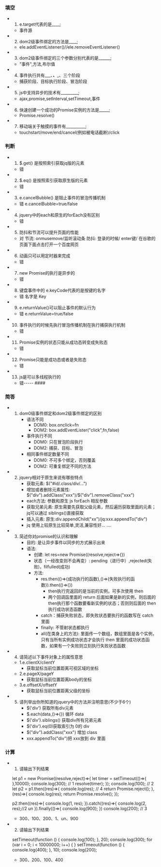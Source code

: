 ### 填空
  - 1. e.target代表的是____;
    - 事件源
  - 2. dom2级事件绑定的方法是____;
    - ele.addEventListener()//ele.removeEventListener()
  - 3. dom2级事件绑定的三个参数分别代表的是______;
    - "事件",方法,布尔值
  - 4. 事件执行共有___、___、____、三个阶段
    - 捕获阶段、目标执行阶段、冒泡阶段
  - 5. js中支持异步的技术有_________;
    - ajax,promise,setInterval,setTimeout,事件
  - 6. 快速创建一个成功的Promise实例的方法是_____;
    - Promise.resolve()
  - 7. 移动端关于触摸的事件有__________;
    - touchstart/move/end/cancel(例如被电话截断)/click
### 判断
  - 1. $.get() 是按照索引获取jq版的元素
    - 错
  - 2. $.eq() 是按照索引获取原生版的元素
    - 错
  - 3. e.cancelBubble() 是阻止事件的冒泡传播机制
    - 错  e.cancelBubble=true/false
  - 4. jquery中的each和原生的forEach没有区别
    - 错
  - 5. 防抖和节流可以提升页面的性能
    - 对   节流: onmusemove/监听滚动条  防抖: 登录的时候/ enter键/ 在谷歌的页面下面点击打开一个百度网页
  - 6. 动画只可以用定时器来完成
    - 错
  - 7. new Promise的执行是异步的
    - 错
  - 8. 键盘事件中的 e.keyCode代表的是按键的名字
    - 错  名字是 Key
  - 9. e.returnValue()可以阻止事件的默认行为
    - 错 e.returnValue=true/false
  - 10. 事件执行的时候先执行冒泡传播机制在执行捕获执行机制
    - 错
  - 11. Promise实例的状态只能从成功态转变成失败态
    - 错
  - 12. Promise只能是成功态或者是失败态
    - 错
  - 13. js是可以多线程执行的
    - 错----- ####

### 简答
  - 1. dom0级事件绑定和dom2级事件绑定的区别
        - 语法不同
            - DOM0: box.onclick=fn
            - DOM2: box.addEventLister("click",fn,false)
        - 事件执行不同
            - DOM0: 只在冒泡阶段执行
            - DOM2: 捕获、目标、冒泡
        - 相同事件绑定数量不同
            - DOM0: 不可多个绑定，否则覆盖
            - DOM2: 可重复绑定不同的方法

        
  - 2. jquery相对于原生来说有哪些特点
        - 获取元素: $("#id/.class/div/...")
        - 增加或者删除元素属性: $("div").addClass("xxx")/$("div").removeClass("xxx")
        - each方法: 参数和原生 js  forEach 相反参数
        - 获取兄弟元素: 原生需要先获取父级元素，然后遍历获取里面的元素；jq可以通过 siblings()直接获取
        - 插入元素: 原生:div.appendChild("xx")/jq:xxx.appendTo("div")
        - jq 使用上较原生比较简单,灵活,兼容性好...
        ....
  - 3. 简述你对promise的认识和理解
        - 目的: 是让异步事件以同步的方式展示出来
        - 语法: 
            - 创建: let res=new Promise((resolve,reject=>{})
            - 状态（一经改变则不会再变）: pending（进行中）,rejected(失败)，filfulled(成功)
            - 方法:
                - res.then(()=>{成功执行的函数},()=>{失败执行的函数}).then(()=>{})
                    - then执行完返回的是当前的实例，可多次使用 then
                    - 两个回调函里面的 return 后面如果是新的实例，则后面的 then执行那个函数要看新实例的状态；否则则后面的 then执行成功状态函数
                - catch：捕获失败状态，即失败状态要执行的函数写在 catch 里面
                - finally: 不管射状态都执行
                - all(在类身上的方法): 里面传一个数组，数组里面是各个实例，只有当所有实例成功状态才会执行 then 里面的成功状态函数，如果有一个失败则立刻执行失败状态函数        
               
  - 4. 请简述以下事件对象上的属性意思
      + 1.e.clientX/clientY
        - 获取鼠标当前位置距离可视区域的坐标
      + 2.e.pageX/pageY
        - 获取鼠标当前位置距离body的坐标
      + 3.e.offsetX/offsetY
        - 获取鼠标当前位置距离父级的坐标
  - 5. 请列举出你所知道的jquery中的方法并注明意思(不少于6个)
        - $('div') 获取所有div元素
        - $.each(data,()=>{})  循环 data
        - $('div').siblings() 获取div所有兄弟元素
        - $('div').eq(0)获取索引为 0的 div
        - $("div").addClass("xxx") 增加 class
        - xxx.appendTo("div")把 xxx放到 div 里面
### 计算
  - 1. 请输出下列结果

    let p1 = new Promise((resolve,reject)=>{
        let timer = setTimeout(()=>{
        },10000);
        console.log(300); // 1
        resolve(timer);
    });
    console.log(100); // 2
    let p2 = p1.then((res)=>{
        console.log(res); // 4
        return Promise.reject();
      },(res)=>{
        console.log(res);
        return Promise.resolve();
      });

      p2.then((res)=>{
        console.log(1, res);
      }).catch((res)=>{
        console.log(2, res);//2 un
      }).finally(()=>{
        console.log(900);
      })
      console.log(200); // 3
    - 300、100、200、1、un、900


  - 2. 请输出下列结果

    setTimeout(function () {
      console.log(100);
    }, 20);
    console.log(300);
    for (var i = 0; i < 10000000; i++) {   }
    setTimeout(function () {
      console.log(400);
    }, 10);
    console.log(200);
    - 300、200、100、400